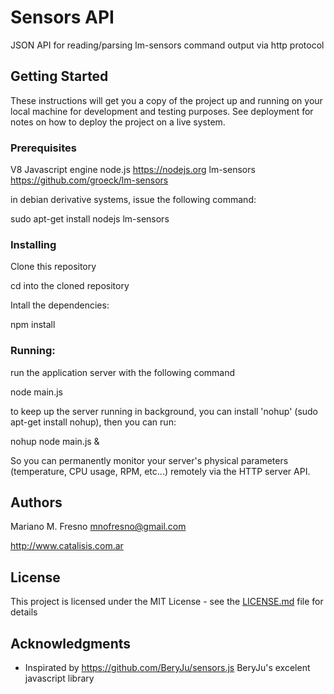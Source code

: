 # Sensors API

JSON API for reading/parsing lm-sensors command output via http protocol

## Getting Started

These instructions will get you a copy of the project up and running on your local machine for development and testing purposes. See deployment for notes on how to deploy the project on a live system.

### Prerequisites

V8 Javascript engine node.js https://nodejs.org
lm-sensors https://github.com/groeck/lm-sensors

in debian derivative systems, issue the following command:

sudo apt-get install nodejs lm-sensors

### Installing

Clone this repository

cd into the cloned repository

Intall the dependencies:

npm install

### Running:

run the application server with the following command

node main.js

to keep up the server running in background, you can install 'nohup' (sudo apt-get install nohup), then you can run:

nohup node main.js &

So you can permanently monitor your server's physical parameters (temperature, CPU usage, RPM, etc...) remotely via the HTTP server API.

## Authors

Mariano M. Fresno mnofresno@gmail.com

http://www.catalisis.com.ar

## License

This project is licensed under the MIT License - see the [LICENSE.md](LICENSE.md) file for details

## Acknowledgments

* Inspirated by https://github.com/BeryJu/sensors.js BeryJu's excelent javascript library
